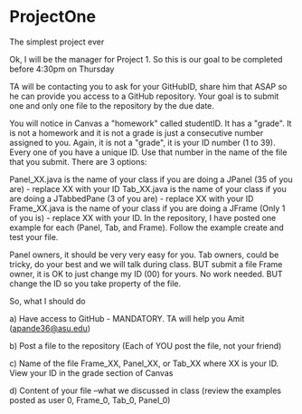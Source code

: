 # ProjectOne
The simplest project ever

Ok, I will be the manager for Project 1. So this is our goal to be completed before 4:30pm on Thursday

TA will be contacting you to ask for your GitHubID, share him that ASAP so he can provide you access to a GitHub repository. Your goal is to submit one and only one file to the repository by the due date. 
 

You will notice in Canvas a "homework" called studentID. It has a "grade". It is not a homework and it is not a grade is just a consecutive number assigned to you. Again, it is not a "grade", it is your ID number (1 to 39). Every one of you have a unique ID. Use that number in the name of the file that you submit. There are 3 options:
 

Panel_XX.java is the name of your class  if you are doing a JPanel (35 of you are) - replace XX with your ID
Tab_XX.java is the name of your class  if you are doing a JTabbedPane  (3 of you are) - replace XX with your ID
Frame_XX.java is the name of your class  if you are doing a JFrame  (Only 1 of you is) - replace XX with your ID.
In the repository, I have posted one example for each (Panel, Tab, and Frame). Follow the example create and test your file.
 

Panel owners, it should be very very easy for you. 
Tab owners, could be tricky, do your best and we will talk during class. BUT submit a file 
Frame owner, it is OK to just change my ID (00) for yours. No work needed. BUT change the ID so you take property of the file. 
 

So, what I should do

a) Have access to GitHub - MANDATORY. TA will help you Amit (apande36@asu.edu)

b) Post a file to the repository (Each of YOU post the file, not your  friend)

c) Name of the file Frame_XX, Panel_XX, or Tab_XX where XX is your ID. View your ID in the grade section of Canvas

d) Content of your file –what we discussed in class (review the examples posted as user 0, Frame_0, Tab_0, Panel_0)

